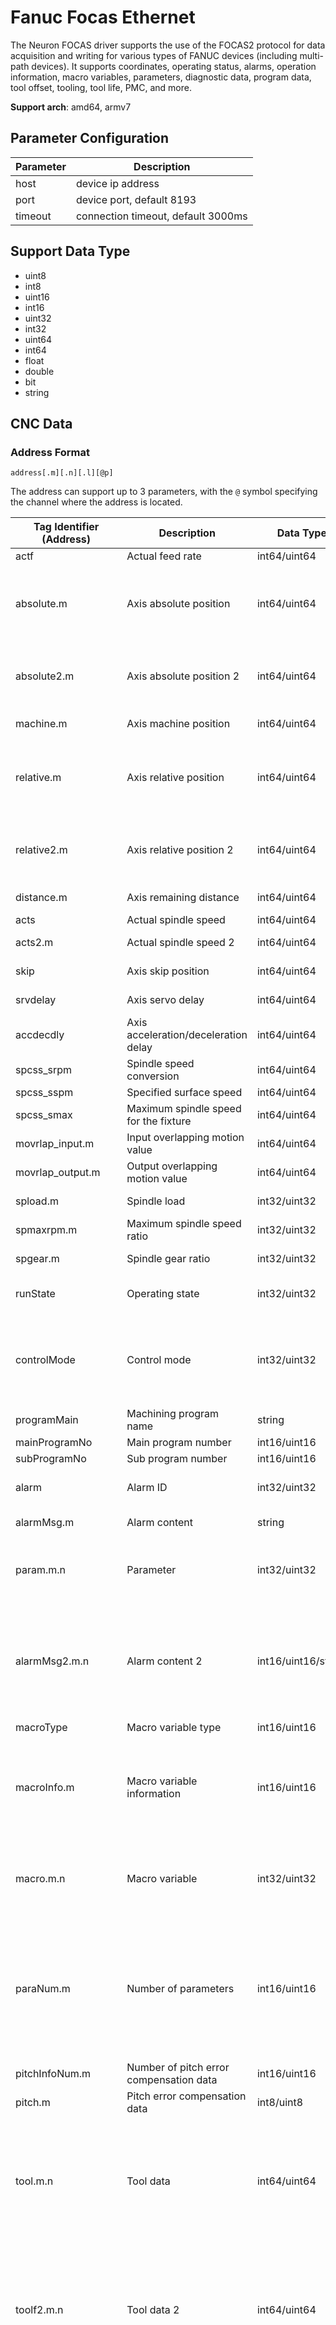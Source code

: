 # Fanuc Focas Ethernet

The Neuron FOCAS driver supports the use of the FOCAS2 protocol for data acquisition and writing for various types of FANUC devices (including multi-path devices). It supports coordinates, operating status, alarms, operation information, macro variables, parameters, diagnostic data, program data, tool offset, tooling, tool life, PMC, and more.

**Support arch**: amd64, armv7

## Parameter Configuration

| Parameter | Description                        |
| --------- | ---------------------------------- |
| host      | device ip address                  |
| port      | device port, default 8193          |
| timeout   | connection timeout, default 3000ms |

## Support Data Type

* uint8
* int8
* uint16
* int16
* uint32
* int32
* uint64
* int64
* float
* double
* bit
* string

## CNC Data

### Address Format
`address[.m][.n][.l][@p]`

The address can support up to 3 parameters, with the `@` symbol specifying the channel where the address is located.

| Tag Identifier (Address) | Description                                      | Data Type           | Parameters                                                                 | Remarks                                                                                                                                                                                                                        |
| ------------------------ | ------------------------------------------------ | ------------------- | -------------------------------------------------------------------------- | ------------------------------------------------------------------------------------------------------------------------------------------------------------------------------------------------------------------------------ |
| actf                     | Actual feed rate                                 | int64/uint64        | -                                                                          |                                                                                                                                                                                                                                |
| absolute.m               | Axis absolute position                           | int64/uint64        | Axis number                                                                | Includes tool offset, may not match the display on the CNC                                                                                                                                                                     |
| absolute2.m              | Axis absolute position 2                         | int64/uint64        | Axis number                                                                | Data is consistent with the CNC interface                                                                                                                                                                                      |
| machine.m                | Axis machine position                            | int64/uint64        | Axis number                                                                |                                                                                                                                                                                                                                |
| relative.m               | Axis relative position                           | int64/uint64        | Axis number                                                                | Includes tool offset, may not match the display on the CNC                                                                                                                                                                     |
| relative2.m              | Axis relative position 2                         | int64/uint64        | Axis number                                                                | Data is consistent with the CNC interface                                                                                                                                                                                      |
| distance.m               | Axis remaining distance                          | int64/uint64        | Axis number                                                                |                                                                                                                                                                                                                                |
| acts                     | Actual spindle speed                             | int64/uint64        | -                                                                          |                                                                                                                                                                                                                                |
| acts2.m                  | Actual spindle speed 2                           | int64/uint64        | Spindle number                                                             |                                                                                                                                                                                                                                |
| skip                     | Axis skip position                               | int64/uint64        | Axis number                                                                |                                                                                                                                                                                                                                |
| srvdelay                 | Axis servo delay                                 | int64/uint64        | Axis number                                                                |                                                                                                                                                                                                                                |
| accdecdly                | Axis acceleration/deceleration delay             | int64/uint64        | Axis number                                                                |                                                                                                                                                                                                                                |
| spcss_srpm               | Spindle speed conversion                         | int64/uint64        | -                                                                          |                                                                                                                                                                                                                                |
| spcss_sspm               | Specified surface speed                          | int64/uint64        | -                                                                          |                                                                                                                                                                                                                                |
| spcss_smax               | Maximum spindle speed for the fixture            | int64/uint64        | -                                                                          |                                                                                                                                                                                                                                |
| movrlap_input.m          | Input overlapping motion value                   | int64/uint64        | Axis number                                                                |                                                                                                                                                                                                                                |
| movrlap_output.m         | Output overlapping motion value                  | int64/uint64        | Axis number                                                                |                                                                                                                                                                                                                                |
| spload.m                 | Spindle load                                     | int32/uint32        | Spindle number                                                             |                                                                                                                                                                                                                                |
| spmaxrpm.m               | Maximum spindle speed ratio                      | int32/uint32        | Spindle number                                                             |                                                                                                                                                                                                                                |
| spgear.m                 | Spindle gear ratio                               | int32/uint32        | Spindle number                                                             |                                                                                                                                                                                                                                |
| runState                 | Operating state                                  | int32/uint32        | -                                                                          | 1: Fault 2: Running 3: Idle                                                                                                                                                                                                    |
| controlMode              | Control mode                                     | int32/uint32        | -                                                                          | 0: MID 1: AUTO 3: EDIT 5: JOB 8: INC feed 9: REFERENCE 10: ReMoTe                                                                                                                                                              |
| programMain              | Machining program name                           | string              | -                                                                          |                                                                                                                                                                                                                                |
| mainProgramNo            | Main program number                              | int16/uint16        | -                                                                          |                                                                                                                                                                                                                                |
| subProgramNo             | Sub program number                               | int16/uint16        | -                                                                          |                                                                                                                                                                                                                                |
| alarm                    | Alarm ID                                         | int32/uint32        | -                                                                          | 0: WS 1: PW 2: IO 3: PS                                                                                                                                                                                                        |
| alarmMsg.m               | Alarm content                                    | string              | m as number                                                                | Range is 1-16                                                                                                                                                                                                                  |
| param.m.n                | Parameter                                        | int32/uint32        | m as parameter ID, n as axis number                                        | If not axis-related, set to 0                                                                                                                                                                                                  |
| alarmMsg2.m.n            | Alarm content 2                                  | int16/uint16/string | m as number, n as value parameter                                          | m range is 1-16, n=0 for alarm type, n=1 for alarm number, n=2 for alarm content                                                                                                                                               |
| macroType                | Macro variable type                              | int16/uint16        | -                                                                          |                                                                                                                                                                                                                                |
| macroInfo.m              | Macro variable information                       | int16/uint16        | n as value parameter                                                       | n=0 for number of local variables, n=1 for public variable indicator                                                                                                                                                           |
| macro.m.n                | Macro variable                                   | int32/uint32        | m as variable ID, n as value parameter                                     | n=0 for macro variable value, n=1 for decimal places                                                                                                                                                                           |
| paraNum.m                | Number of parameters                             | int16/uint16        | n as value parameter                                                       | n=0 for minimum number of parameters, n=1 for maximum number, n=3 for total number of parameters                                                                                                                               |
| pitchInfoNum.m           | Number of pitch error compensation data          | int16/uint16        | -                                                                          |                                                                                                                                                                                                                                |
| pitch.m                  | Pitch error compensation data                    | int8/uint8          | m as number                                                                |                                                                                                                                                                                                                                |
| tool.m.n                 | Tool data                                        | int64/uint64        | m as tool number, n as value variable                                      | m starts from 1, n=0 for tool number, n=1 for usage count, n=2 for tool life, n=3 for rest life                                                                                                                                |
| toolf2.m.n               | Tool data 2                                      | int64/uint64        | m as tool number, n as value variable                                      | m starts from 1, n=0 for tool number, n=1 for usage count, n=2 for tool life, n=3 for rest life                                                                                                                                |
| toolOffset.m.n           | Tool offset data                                 | int32/uint32        | m as tool number, n as tool offset type                                    | m starts from 1, n is related to the specific system model, e.g., for 0i-D, n=0 for radius wear, n=1 for radius shape, n=2 for length wear, n=3 for length shape                                                               |
| toolOffsetRange.m.n.l    | Tool offset data setting range                   | int32/uint32        | m as tool number, n as tool offset type, l as value type                   | m starts from 1, n is related to the specific system model, e.g., for 0i-D, n=0 for radius wear, n=1 for radius shape, n=2 for length wear, n=3 for length shape, l=0 for minimum value, l=1 for maximum value, l=2 for status |
| toolOffsetInfo.m         | Tool offset information                          | int16/uint16        | m as tool offset type                                                      | m=0 for memory type, m=1 for the number of available tool offsets, n=2 for tool offset types                                                                                                                                   |
| wkcdsfms.m               | Workpiece coordinate offset measurement value    | int32/uint32        | Axis number                                                                | Not supported in M series                                                                                                                                                                                                      |
| wkcdshft.m               | Workpiece coordinate offset value                | int32/uint32        | Axis number                                                                | Not supported in M series                                                                                                                                                                                                      |
| wksftRange.m             | Workpiece coordinate offset value range          | int32/uint32        | n as value parameter                                                       | m=0 for minimum value, m=1 for maximum value, m=2 for type, Not supported in M series                                                                                                                                          |
| zofs                     | Workpiece zero offset value                      | int32/uint32        | -                                                                          |                                                                                                                                                                                                                                |
| zofsInfoNum              | Number of workpiece zero offset values           | int32/uint32        | -                                                                          |                                                                                                                                                                                                                                |
| zofsRange.m.n.l          | Workpiece zero offset setting range              | int32/uint32        | m as workpiece coordinate offset number, n as axis number, l as value type | l=0 for minimum value, l=1 for maximum value, l=2 for status                                                                                                                                                                   |
| blkCount                 | Block counter                                    | int32/uint32        | -                                                                          | -                                                                                                                                                                                                                              |
| execProg                 | Currently truly executed program segment         | string              | -                                                                          |                                                                                                                                                                                                                                |
| mdiPntr                  | MDI execution information                        | int32/uint32        | -                                                                          | Readable only when the device is in MDI mode                                                                                                                                                                                   |
| programMainFile          | Main program file information                    | string              | -                                                                          |                                                                                                                                                                                                                                |
| pdfCurDir                | Current program directory                        | string              | -                                                                          |                                                                                                                                                                                                                                |
| pdfDrive.m               | Program device information                       | string              | m as device number                                                         | m starts from 1                                                                                                                                                                                                                |
| progInfo.m               | Program management information                   | int32/uint32        | m as value parameter                                                       | m=0 for number of registered programs, m=1 for number of available programs, m=2 for used memory character count, m=3 for unused memory character count                                                                        |
| seqNum                   | Program sequence number                          | int32/uint32        | -                                                                          |                                                                                                                                                                                                                                |
| exaxisName.m.n           | Control axis and spindle name                    | string              | m as axis type, n as number                                                | m=0 for control axis, m=1 for spindle, n starts from 1                                                                                                                                                                         |
| axisName.m               | Control axis name                                | int8/uint8          | m as number                                                                | m starts from 1                                                                                                                                                                                                                |
| hndintrpt.m.n            | Handwheel interrupt value                        | int32/uint32        | m as type, n as number                                                     | m=0 for input, m=1 for output, n starts from 1                                                                                                                                                                                 |
| spdlName.m               | Spindle name                                     | int8/uint8          | m as number                                                                | m starts from 1                                                                                                                                                                                                                |
| spmeter.m.n              | Spindle load percentage                          | int32/uint32        | m as type, n as number                                                     | m=0 for spindle load, m=1 for spindle motor load, n starts from 1                                                                                                                                                              |
| svmeter.m                | Servo load percentage                            | int32/uint32        | m as number                                                                | m starts from 1                                                                                                                                                                                                                |
| almhisno                 | Number of historical alarms                      | int16/uint16        | -                                                                          |                                                                                                                                                                                                                                |
| almhistry.m.n            | Historical alarm content                         | int16/uint16/string | m as number, n as value parameter                                          | m starts from 1, n=0 for alarm type, n=1 for alarm number, n=2 for alarm content                                                                                                                                               |
| omhisno                  | Number of historical extra operation information | int16/uint16        | -                                                                          |                                                                                                                                                                                                                                |
| omhistry.m.n             | Historical extra operation information content   | int16/uint16/string | m as number, n as value parameter                                          | m starts from 1, n=0 for display flag, n=1 for operation information number, n=2 for operation information content                                                                                                             |
| ophisno                  | Number of historical operation information       | int16/uint16        | -                                                                          |                                                                                                                                                                                                                                |
| ophistry.m.n             | Historical operation information content         | int16/uint16        | m as number, n as value parameter                                          | m starts from 1                                                                                                                                                                                                                |
| timer.m.n                | Date and time                                    | int16/uint16        | m as type, n as value parameter                                            | m=0 for date, n=0 for year, n=1 for month, n=2 for day; m=1 for time, n=0 for hour, n=1 for minute, n=2 for second                                                                                                             |
| diagdata.m.n             | Diagnostic data                                  | int32/uint32        | m as diagnostic number, n as value parameter                               | n=0 for diagnostic value, n=1 for decimal point                                                                                                                                                                                |
| opmsg.m.n                | Current operation information                    | int16/uint16/string | m as number, n as value parameter                                          | m starts from 1, n=0 for type, n=1 for number, n=2 for content                                                                                                                                                                 |
| tlGrpinfo.m.n            | Tool life management information                 | int32/uint32        | m as tool group number, n as value parameter                               | m starts from 1, n=0 for tool quantity, n=1 for remaining tool quantity, n=2 for tool life, n=3 for tool usage life, n=6 for tool warning life                                                                                 |

::: tip
The number of axes starts from 1 and increases according to the actual number of axes.
To use the tool life management function, the corresponding parameters on the device must be enabled. 
If the parameter address does not set `@p`, it defaults to path 1.
:::


*CNC address example*

| address         | description                                  |
| --------------- | -------------------------------------------- |
| actf            | read actual feed rate                        |
| absolute.1      | read absolute position of no.1 axis          |
| absolute.1@2    | read absolute position of no.1 axis by path2 |
| machine.3       | read machine position of no.3 axis           |
| spload.1        | read load information of no.1 spindle        |
| spmaxrpm.3      | read maximum r.p.m ratio  of no.3 spindle    |
| param.6712.0    | parts total                                  |
| param.6711.0    | parts count                                  |
| param.6750.0    | power on time                                |
| param.6753.0    | cutting on time                              |
| macro.3142.0    | Value of macro variable #3142                |
| tool.1.0        | Tool number 1                                |
| tool.1.1        | Usage count of tool number 1                 |
| tool.1.2        | Total life of tool number 1                  |
| tool.1.3        | Warning life of tool number 1                |
| diagdata.1333.3 | Data of diagnostic number 1333               |
| tlGrpinfo.1.1   | Remaining tool life of tool life group 1     |
| toolOffset.1.2  | Length wear of tool number 1                 |

## PMC Data

Address Format
`AREA ADDRESS[.BIT][.LEN][@p]`



| tag address | description                     | data type | access     |
| ----------- | ------------------------------- | --------- | ---------- |
| A           | message demand                  | all       | read/write |
| C           | counter                         | all       | read/write |
| D           | data table                      | all       | read/write |
| E           | extended relay                  | all       | read/write |
| F           | signal to CNC -> PMC            | all       | read       |
| G           | signal to PMC -> CNC            | all       | read/write |
| K           | keep relay                      | all       | read/write |
| M           | input signal from other device  | all       | read/write |
| N           | output signal from other device | all       | read/write |
| R           | internal relay                  | all       | read/write |
| T           | changeable timer                | all       | read/write |
| X           | signal to machine -> PMC        | all       | read       |
| Y           | signal to PMC -> machine        | all       | read/write |

*PMC address example*

| address | data type                                                      | descrption                                                               |
| ------- | -------------------------------------------------------------- | ------------------------------------------------------------------------ |
| A0      | uint8/int8/uint16/int16/uint32/int32/int64/uint64/float/double | PMC **message demand**，address 0                                        |
| A0.1    | bit                                                            | PMC **message demand** ，no.1 bit of address 0                           |
| A0.0    | bit                                                            | PMC **message demand** ，no.0 bit of address 0                           |
| A0.2    | string                                                         | PMC **message demand** ，address 0 starts with a string of length 2      |
| D0.2    | string                                                         | PMC **data table** ，address 0 starts with a string of length 2          |
| D0.7    | bit                                                            | PMC **data table** ，no.7 bit of address 0                               |
| G12     | uint8                                                          | PMC **signal to PMC -> CNC** ，address 12, 255-(G12)，feedrate overriden |
| G30     | uint16                                                         | PMC **signal to PMC -> CNC** ，address 30, spindle overriden             |